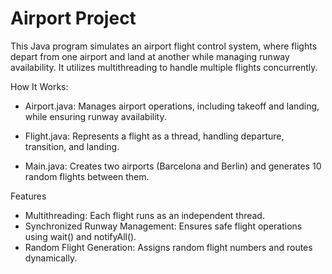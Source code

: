 # Airport Project

This Java program simulates an airport flight control system, where flights depart from one airport and land at another while managing runway availability. It utilizes multithreading to handle multiple flights concurrently.

How It Works:

* Airport.java: Manages airport operations, including takeoff and landing, while ensuring runway availability.

* Flight.java: Represents a flight as a thread, handling departure, transition, and landing.

* Main.java: Creates two airports (Barcelona and Berlin) and generates 10 random flights between them.

Features
- Multithreading: Each flight runs as an independent thread.
- Synchronized Runway Management: Ensures safe flight operations using wait() and notifyAll().
- Random Flight Generation: Assigns random flight numbers and routes dynamically.
